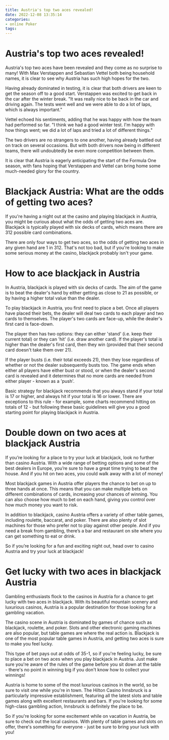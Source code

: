 ```yaml
---
title: Austria's top two aces revealed!
date: 2022-12-08 13:35:14
categories:
- online Poker
tags:
---
```



#  Austria's top two aces revealed!

Austria's top two aces have been revealed and they come as no surprise to many! With Max Verstappen and Sebastian Vettel both being household names, it is clear to see why Austria has such high hopes for the two.

Having already dominated in testing, it is clear that both drivers are keen to get the season off to a good start. Verstappen was excited to get back in the car after the winter break. "It was really nice to be back in the car and driving again. The tests went well and we were able to do a lot of laps, which is always important."

Vettel echoed his sentiments, adding that he was happy with how the team had performed so far. "I think we had a good winter test. I'm happy with how things went; we did a lot of laps and tried a lot of different things."

The two drivers are no strangers to one another, having already battled out on track on several occasions. But with both drivers now being in different teams, there will undoubtedly be even more competition between them.

It is clear that Austria is eagerly anticipating the start of the Formula One season, with fans hoping that Verstappen and Vettel can bring home some much-needed glory for the country.

#  Blackjack Austria: What are the odds of getting two aces?

If you're having a night out at the casino and playing blackjack in Austria, you might be curious about what the odds of getting two aces are. Blackjack is typically played with six decks of cards, which means there are 312 possible card combinations.

There are only four ways to get two aces, so the odds of getting two aces in any given hand are 1 in 312. That's not too bad, but if you're looking to make some serious money at the casino, blackjack probably isn't your game.

#  How to ace blackjack in Austria

In Austria, blackjack is played with six decks of cards. The aim of the game is to beat the dealer's hand by either getting as close to 21 as possible, or by having a higher total value than the dealer.

To play blackjack in Austria, you first need to place a bet. Once all players have placed their bets, the dealer will deal two cards to each player and two cards to themselves. The player's two cards are face-up, while the dealer's first card is face-down.

The player then has two options: they can either 'stand' (i.e. keep their current total) or they can 'hit' (i.e. draw another card). If the player's total is higher than the dealer's first card, then they win (provided that their second card doesn't take them over 21).

If the player busts (i.e. their total exceeds 21), then they lose regardless of whether or not the dealer subsequently busts too. The game ends when either all players have either bust or stood, or when the dealer's second card is revealed and it determines that no more cards are needed from either player - known as a 'push'.

Basic strategy for blackjack recommends that you always stand if your total is 17 or higher, and always hit if your total is 16 or lower. There are exceptions to this rule - for example, some charts recommend hitting on totals of 12 - but following these basic guidelines will give you a good starting point for playing blackjack in Austria.

#  Double down on two aces at blackjack Austria

If you’re looking for a place to try your luck at blackjack, look no further than casino Austria. With a wide range of betting options and some of the best dealers in Europe, you’re sure to have a great time trying to beat the house. And if you hit on two aces, you could walk away with a lot of money!

Most blackjack games in Austria offer players the chance to bet on up to three hands at once. This means that you can make multiple bets on different combinations of cards, increasing your chances of winning. You can also choose how much to bet on each hand, giving you control over how much money you want to risk.

In addition to blackjack, casino Austria offers a variety of other table games, including roulette, baccarat, and poker. There are also plenty of slot machines for those who prefer not to play against other people. And if you need a break from gambling, there’s a bar and restaurant on site where you can get something to eat or drink.

So if you’re looking for a fun and exciting night out, head over to casino Austria and try your luck at blackjack!

#  Get lucky with two aces in blackjack Austria

Gambling enthusiasts flock to the casinos in Austria for a chance to get lucky with two aces in blackjack. With its beautiful mountain scenery and luxurious casinos, Austria is a popular destination for those looking for a gambling vacation.

The casino scene in Austria is dominated by games of chance such as blackjack, roulette, and poker. Slots and other electronic gaming machines are also popular, but table games are where the real action is. Blackjack is one of the most popular table games in Austria, and getting two aces is sure to make you feel lucky.

This type of bet pays out at odds of 35-1, so if you're feeling lucky, be sure to place a bet on two aces when you play blackjack in Austria. Just make sure you're aware of the rules of the game before you sit down at the table - there's no point in winning big if you don't know how to collect your winnings!

Austria is home to some of the most luxurious casinos in the world, so be sure to visit one while you're in town. The Hilton Casino Innsbruck is a particularly impressive establishment, featuring all the latest slots and table games along with excellent restaurants and bars. If you're looking for some high-class gambling action, Innsbruck is definitely the place to be.

So if you're looking for some excitement while on vacation in Austria, be sure to check out the local casinos. With plenty of table games and slots on offer, there's something for everyone - just be sure to bring your luck with you!